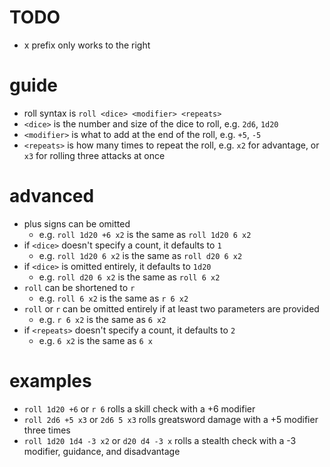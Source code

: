 # TODO
- x prefix only works to the right

# guide
- roll syntax is `roll <dice> <modifier> <repeats>`
- `<dice>` is the number and size of the dice to roll, e.g. `2d6`, `1d20`
- `<modifier>` is what to add at the end of the roll, e.g. `+5`, `-5`
- `<repeats>` is how many times to repeat the roll, e.g. `x2` for advantage, or `x3` for rolling three attacks at once

# advanced
- plus signs can be omitted
	- e.g. `roll 1d20 +6 x2` is the same as `roll 1d20 6 x2`
- if `<dice>` doesn't specify a count, it defaults to `1`
	- e.g. `roll 1d20 6 x2` is the same as `roll d20 6 x2`
- if `<dice>` is omitted entirely, it defaults to `1d20`
	- e.g. `roll d20 6 x2` is the same as `roll 6 x2`
- `roll` can be shortened to `r`
	- e.g. `roll 6 x2` is the same as `r 6 x2`
- `roll` or `r` can be omitted entirely if at least two parameters are provided
	- e.g. `r 6 x2` is the same as `6 x2`
- if `<repeats>` doesn't specify a count, it defaults to `2`
	- e.g. `6 x2` is the same as `6 x`

# examples
- `roll 1d20 +6` or `r 6` rolls a skill check with a +6 modifier
- `roll 2d6 +5 x3` or `2d6 5 x3` rolls greatsword damage with a +5 modifier three times
- `roll 1d20 1d4 -3 x2` or `d20 d4 -3 x` rolls a stealth check with a -3 modifier, guidance, and disadvantage
